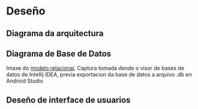 # Deseño

## Diagrama da arquitectura

## Diagrama de Base de Datos

Imaxe do [modelo relacional](../img/modelo_relacional.png). Captura tomada dende o visor de bases de datos de Intellij IDEA, previa exportacion da base de datos a arquivo .db en Android Studio

## Deseño de interface de usuarios

